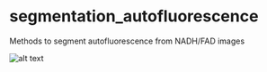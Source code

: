 # segmentation_autofluorescence
Methods to segment autofluorescence from NADH/FAD images


![alt text](https://github.com/JenuC/segmentation_autofluorescence/manual_segmentation_result.jpg)
